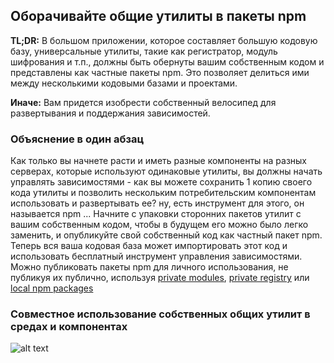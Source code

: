 ## Оборачивайте общие утилиты в пакеты npm

**TL;DR:** В большом приложении, которое составляет большую кодовую базу, универсальные утилиты, такие как регистратор, модуль шифрования и т.п., должны быть обернуты вашим собственным кодом и представлены как частные пакеты npm. Это позволяет делиться ими между несколькими кодовыми базами и проектами.

**Иначе:** Вам придется изобрести собственный велосипед для развертывания и поддержания зависимостей.

### Объяснение в один абзац

Как только вы начнете расти и иметь разные компоненты на разных серверах, которые используют одинаковые утилиты, вы должны начать управлять зависимостями - как вы можете сохранить 1 копию своего кода утилиты и позволить нескольким потребительским компонентам использовать и развертывать ее? ну, есть инструмент для этого, он называется npm ... Начните с упаковки сторонних пакетов утилит с вашим собственным кодом, чтобы в будущем его можно было легко заменить, и опубликуйте свой собственный код как частный пакет npm. Теперь вся ваша кодовая база может импортировать этот код и использовать бесплатный инструмент управления зависимостями. Можно публиковать пакеты npm для личного использования, не публикуя их публично, используя [private modules](https://docs.npmjs.com/private-modules/intro), [private registry](https://npme.npmjs.com/docs/tutorials/npm-enterprise-with-nexus.html) или [local npm packages](https://medium.com/@arnaudrinquin/build-modular-application-with-npm-local-modules-dfc5ff047bcc)

### Совместное использование собственных общих утилит в средах и компонентах

![alt text](https://user-images.githubusercontent.com/4215285/74238987-f896a500-4ce7-11ea-8f70-83584b0113a8.png "Structuring solution by components")
